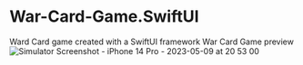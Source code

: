 # War-Card-Game.SwiftUI
Ward Card game created with a SwiftUI framework
War Card Game preview
![Simulator Screenshot - iPhone 14 Pro - 2023-05-09 at 20 53 00](https://github.com/IboTang/War-Card-Game.SwiftUI/assets/11790165/3f1f46ea-6f99-4c3b-9581-a6c3e510573e)

